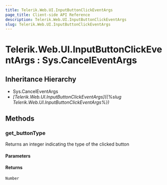 ```yaml
---
title: Telerik.Web.UI.InputButtonClickEventArgs
page_title: Client-side API Reference
description: Telerik.Web.UI.InputButtonClickEventArgs
slug: Telerik.Web.UI.InputButtonClickEventArgs
---
```


# Telerik.Web.UI.InputButtonClickEventArgs : Sys.CancelEventArgs 

## Inheritance Hierarchy

* Sys.CancelEventArgs
* *[Telerik.Web.UI.InputButtonClickEventArgs]({%slug Telerik.Web.UI.InputButtonClickEventArgs%})*


## Methods

###  get_buttonType

Returns an integer indicating the type of the clicked button

#### Parameters

#### Returns

`Number` 

